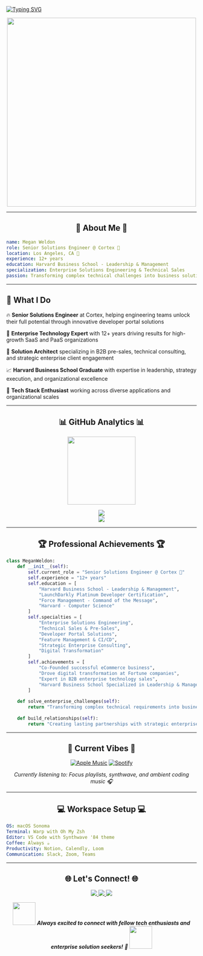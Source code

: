 [![Typing SVG](https://readme-typing-svg.herokuapp.com?font=Fira+Code&size=24&duration=3000&pause=1000&color=FF6AC1&background=0D1117&center=true&vCenter=true&width=1000&lines=Hello%2C+I'm+Megan+Weldon+%F0%9F%92%9C;Senior+Solutions+Engineer+%40+Cortex+%F0%9F%A7%A0;12%2B+Years+in+Enterprise+Tech+%F0%9F%9A%80;Harvard+Business+School+Graduate+%F0%9F%93%9A;Solution+Engineering+%26+Sales+Expert+%E2%9C%A8)](https://git.io/typing-svg)

<div align="center">
  <img src="https://media.giphy.com/media/L1R1tvI9svkIWwpVYr/giphy.gif" width="500"/>
</div>

---

<div align="center">

## 🌟 About Me 🌟

</div>

```yaml
name: Megan Weldon
role: Senior Solutions Engineer @ Cortex 🧠
location: Los Angeles, CA 🌴
experience: 12+ years
education: Harvard Business School - Leadership & Management
specialization: Enterprise Solutions Engineering & Technical Sales
passion: Transforming complex technical challenges into business solutions
```


---

## 🚀 What I Do

🔥 **Senior Solutions Engineer** at Cortex, helping engineering teams unlock their full potential through innovative developer portal solutions

💼 **Enterprise Technology Expert** with 12+ years driving results for high-growth SaaS and PaaS organizations

🎯 **Solution Architect** specializing in B2B pre-sales, technical consulting, and strategic enterprise client engagement

📈 **Harvard Business School Graduate** with expertise in leadership, strategy execution, and organizational excellence

🌈 **Tech Stack Enthusiast** working across diverse applications and organizational scales

---

<div align="center">

## 📊 GitHub Analytics 📊

</div>

<p align="center">
  <img height="180em" src="https://github-readme-stats.vercel.app/api/top-langs/?username=meganweldon&exclude_repo=KNN-Image-Classification&show_icons=true&hide_border=true&layout=compact&bg_color=0d1117&title_color=ff6ac1&text_color=ffffff&icon_color=00d9ff"/>
</p>

<div align="center">
  <img src="https://github-readme-streak-stats.herokuapp.com/?user=meganweldon&background=0d1117&border=ff6ac1&stroke=00d9ff&ring=ff6ac1&fire=ff6ac1&currStreakNum=ffffff&sideNums=ffffff&currStreakLabel=ff6ac1&sideLabels=ffffff&dates=ffffff" />
</div>


<div align="center">
  <img src="https://github-readme-activity-graph.vercel.app/graph?username=meganweldon&bg_color=0d1117&color=ff6ac1&line=00d9ff&point=ffffff&area=true&hide_border=true" />
</div>

---

<div align="center">

## 🏆 Professional Achievements 🏆

</div>

```python
class MeganWeldon:
    def __init__(self):
        self.current_role = "Senior Solutions Engineer @ Cortex 🧠"
        self.experience = "12+ years"
        self.education = [
            "Harvard Business School - Leadership & Management",
            "LaunchDarkly Platinum Developer Certification",
            "Force Management - Command of the Message",
            "Harvard - Computer Science"
        ]
        self.specialties = [
            "Enterprise Solutions Engineering",
            "Technical Sales & Pre-Sales",
            "Developer Portal Solutions", 
            "Feature Management & CI/CD",
            "Strategic Enterprise Consulting",
            "Digital Transformation"
        ]
        self.achievements = [
            "Co-Founded successful eCommerce business",
            "Drove digital transformation at Fortune companies",
            "Expert in B2B enterprise technology sales",
            "Harvard Business School Specialized in Leadership & Management"
        ]
        
    def solve_enterprise_challenges(self):
        return "Transforming complex technical requirements into business value"
        
    def build_relationships(self):
        return "Creating lasting partnerships with strategic enterprise clients"
```


---

<div align="center">

## 🎵 Current Vibes 🎵

[![Apple Music](https://img.shields.io/badge/Apple_Music-9933CC?style=for-the-badge&logo=apple-music&logoColor=white)](https://music.apple.com/)
[![Spotify](https://img.shields.io/badge/Spotify-1ED760?&style=for-the-badge&logo=spotify&logoColor=white)](https://open.spotify.com/)

*Currently listening to: Focus playlists, synthwave, and ambient coding music 🎧*

</div>

---

<div align="center">

## 💻 Workspace Setup 💻

</div>

```yaml
OS: macOS Sonoma
Terminal: Warp with Oh My Zsh
Editor: VS Code with Synthwave '84 theme
Coffee: Always ☕
Productivity: Notion, Calendly, Loom
Communication: Slack, Zoom, Teams
```


---

<div align="center">

## 🌐 Let's Connect! 🌐

</div>

<p align="center">
  <a href="https://linkedin.com/in/meganweldon">
    <img src="https://img.shields.io/badge/LinkedIn-0077B5?style=for-the-badge&logo=linkedin&logoColor=white" />
  </a>
  <a href="https://github.com/meganweldon">
    <img src="https://img.shields.io/badge/GitHub-100000?style=for-the-badge&logo=github&logoColor=white" />
  </a>
  <a href="https://cortex.io">
    <img src="https://img.shields.io/badge/Cortex-FF6AC1?style=for-the-badge&logo=brain&logoColor=white" />
  </a>
</p>

<div align="center">
  <img src="https://media.giphy.com/media/LnQjpWaON8nhr21vNW/giphy.gif" width="60"> 
  <em><b>Always excited to connect with fellow tech enthusiasts and enterprise solution seekers!</b> 🚀</em>
  <img src="https://media.giphy.com/media/LnQjpWaON8nhr21vNW/giphy.gif" width="60">
</div>


